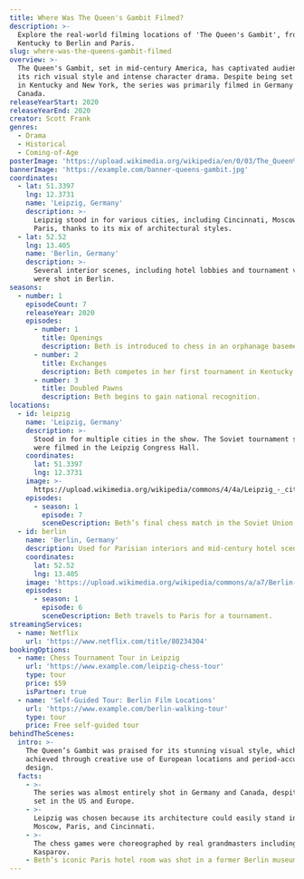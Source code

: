 ```yaml
---
title: Where Was The Queen's Gambit Filmed?
description: >-
  Explore the real-world filming locations of 'The Queen's Gambit', from 1960s
  Kentucky to Berlin and Paris.
slug: where-was-the-queens-gambit-filmed
overview: >-
  The Queen's Gambit, set in mid-century America, has captivated audiences with
  its rich visual style and intense character drama. Despite being set largely
  in Kentucky and New York, the series was primarily filmed in Germany and
  Canada.
releaseYearStart: 2020
releaseYearEnd: 2020
creator: Scott Frank
genres:
  - Drama
  - Historical
  - Coming-of-Age
posterImage: 'https://upload.wikimedia.org/wikipedia/en/0/03/The_Queen%27s_Gambit_poster.png'
bannerImage: 'https://example.com/banner-queens-gambit.jpg'
coordinates:
  - lat: 51.3397
    lng: 12.3731
    name: 'Leipzig, Germany'
    description: >-
      Leipzig stood in for various cities, including Cincinnati, Moscow, and
      Paris, thanks to its mix of architectural styles.
  - lat: 52.52
    lng: 13.405
    name: 'Berlin, Germany'
    description: >-
      Several interior scenes, including hotel lobbies and tournament venues,
      were shot in Berlin.
seasons:
  - number: 1
    episodeCount: 7
    releaseYear: 2020
    episodes:
      - number: 1
        title: Openings
        description: Beth is introduced to chess in an orphanage basement.
      - number: 2
        title: Exchanges
        description: Beth competes in her first tournament in Kentucky.
      - number: 3
        title: Doubled Pawns
        description: Beth begins to gain national recognition.
locations:
  - id: leipzig
    name: 'Leipzig, Germany'
    description: >-
      Stood in for multiple cities in the show. The Soviet tournament scenes
      were filmed in the Leipzig Congress Hall.
    coordinates:
      lat: 51.3397
      lng: 12.3731
    image: >-
      https://upload.wikimedia.org/wikipedia/commons/4/4a/Leipzig_-_city_hall.jpg
    episodes:
      - season: 1
        episode: 7
        sceneDescription: Beth’s final chess match in the Soviet Union.
  - id: berlin
    name: 'Berlin, Germany'
    description: Used for Parisian interiors and mid-century hotel scenes.
    coordinates:
      lat: 52.52
      lng: 13.405
    image: 'https://upload.wikimedia.org/wikipedia/commons/a/a7/Berlin-Mitte.jpg'
    episodes:
      - season: 1
        episode: 6
        sceneDescription: Beth travels to Paris for a tournament.
streamingServices:
  - name: Netflix
    url: 'https://www.netflix.com/title/80234304'
bookingOptions:
  - name: Chess Tournament Tour in Leipzig
    url: 'https://www.example.com/leipzig-chess-tour'
    type: tour
    price: $59
    isPartner: true
  - name: 'Self-Guided Tour: Berlin Film Locations'
    url: 'https://www.example.com/berlin-walking-tour'
    type: tour
    price: Free self-guided tour
behindTheScenes:
  intro: >-
    The Queen’s Gambit was praised for its stunning visual style, which was
    achieved through creative use of European locations and period-accurate set
    design.
  facts:
    - >-
      The series was almost entirely shot in Germany and Canada, despite being
      set in the US and Europe.
    - >-
      Leipzig was chosen because its architecture could easily stand in for
      Moscow, Paris, and Cincinnati.
    - >-
      The chess games were choreographed by real grandmasters including Garry
      Kasparov.
    - Beth’s iconic Paris hotel room was shot in a former Berlin museum.
---
```


